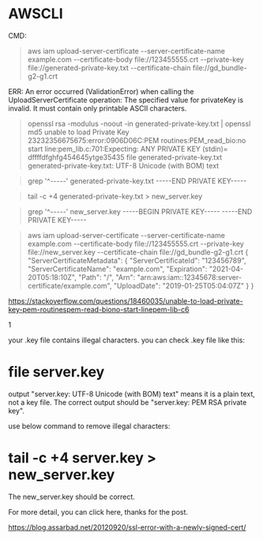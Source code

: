 # AWSCLI

CMD:
> aws iam upload-server-certificate --server-certificate-name example.com  --certificate-body file://123455555.crt --private-key file://generated-private-key.txt   --certificate-chain file://gd_bundle-g2-g1.crt

ERR:
An error occurred (ValidationError) when calling the UploadServerCertificate operation: The specified value for privateKey is invalid. It must contain only printable ASCII characters.


> openssl rsa -modulus -noout -in generated-private-key.txt | openssl md5
unable to load Private Key
23232356675675:error:0906D06C:PEM routines:PEM_read_bio:no start line:pem_lib.c:701:Expecting: ANY PRIVATE KEY
(stdin)= dffffdfghfg454645ytge35435
> file generated-private-key.txt
generated-private-key.txt: UTF-8 Unicode (with BOM) text

> grep '^-----' generated-private-key.txt
-----END PRIVATE KEY-----


> tail -c +4 generated-private-key.txt >  new_server.key

> grep '^-----' new_server.key
-----BEGIN PRIVATE KEY-----
-----END PRIVATE KEY-----

> aws iam upload-server-certificate --server-certificate-name example.com  --certificate-body file://123455555.crt --private-key file://new_server.key   --certificate-chain file://gd_bundle-g2-g1.crt
{
    "ServerCertificateMetadata": {
        "ServerCertificateId": "123456789",
        "ServerCertificateName": "example.com",
        "Expiration": "2021-04-20T05:18:10Z",
        "Path": "/",
        "Arn": "arn:aws:iam::12345678:server-certificate/example.com",
        "UploadDate": "2019-01-25T05:04:07Z"
    }
}


https://stackoverflow.com/questions/18460035/unable-to-load-private-key-pem-routinespem-read-biono-start-linepem-lib-c6

1

your .key file contains illegal characters. you can check .key file like this:

# file server.key

output "server.key: UTF-8 Unicode (with BOM) text" means it is a plain text, not a key file. The correct output should be "server.key: PEM RSA private key".

use below command to remove illegal characters:

# tail -c +4 server.key > new_server.key

The new_server.key should be correct.

For more detail, you can click here, thanks for the post.


https://blog.assarbad.net/20120920/ssl-error-with-a-newly-signed-cert/
